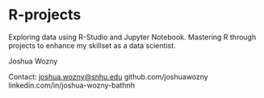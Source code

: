 # R-projects
Exploring data using R-Studio and Jupyter Notebook.
Mastering R through projects to enhance my skillset as a
data scientist.

Joshua Wozny

Contact:
joshua.wozny@snhu.edu
github.com/joshuawozny
linkedin.com/in/joshua-wozny-bathnh
